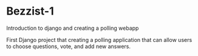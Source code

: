 # Bezzist-1
Introduction to django and creating a polling webapp

First Django project that creating a polling application that can allow users to choose questions, vote, and add new answers. 
